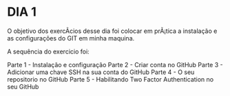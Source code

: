 # DIA 1

O objetivo dos exercÃ­cios desse dia foi colocar em prÃ¡tica a instalação e as configurações do GIT em minha maquina.

A sequência do exercicio foi:

Parte 1 - Instalação e configuração
Parte 2 - Criar conta no GitHub 
Parte 3 - Adicionar uma chave SSH na sua conta do GitHub
Parte 4 - O seu repositorio no GitHub
Parte 5 - Habilitando Two Factor Authentication no seu GitHub
